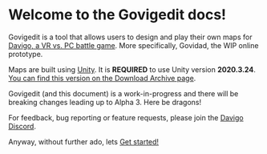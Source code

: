 # Welcome to the Govigedit docs!
Govigedit is a tool that allows users to design and play their own maps for [Davigo, a VR vs. PC battle game](https://store.steampowered.com/app/1116540/DAVIGO/). 
More specifically, Govidad, the WIP online prototype. 

Maps are built using [Unity](https://unity.com/). It is **REQUIRED** to use Unity version **2020.3.24**. 
[You can find this version on the Download Archive page](https://unity3d.com/get-unity/download/archive). 

Govigedit (and this document) is a work-in-progress and there will be breaking changes leading up to Alpha 3. Here be dragons!

For feedback, bug reporting or feature requests, please join the [Davigo Discord](https://discord.gg/5du5Ack).

Anyway, without further ado, lets [Get started!](getting-started.md)